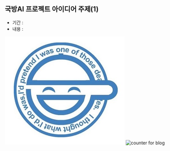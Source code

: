 ## 국방AI 프로젝트 아이디어 주제(1)
  * 기간 :
  * 내용 :   

<img src="smileman.jpg">

<img src="https://www.cutercounter.com/stats.php?id=hxpdopn&nd=6&style=1" border="0" alt="counter for blog">

